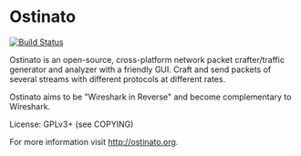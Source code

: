 # Ostinato

[![Build Status](https://travis-ci.org/pstavirs/ostinato.svg?branch=master)](https://travis-ci.org/pstavirs/ostinato)

Ostinato is an open-source, cross-platform network packet crafter/traffic generator and analyzer with a friendly GUI. Craft and send packets of several streams with different protocols at different rates. 

Ostinato aims to be "Wireshark in Reverse" and become complementary to Wireshark.

License: GPLv3+ (see COPYING)

For more information visit http://ostinato.org.

